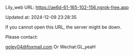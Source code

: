 Lily_web URL: https://ae6d-61-165-102-156.ngrok-free.app

Updated at: 2024-12-09 23:28:35

If you cannot open this URL, the server might be down.

Please contact: 

goley04@foxmail.com Or Wechat:GL_yeaH